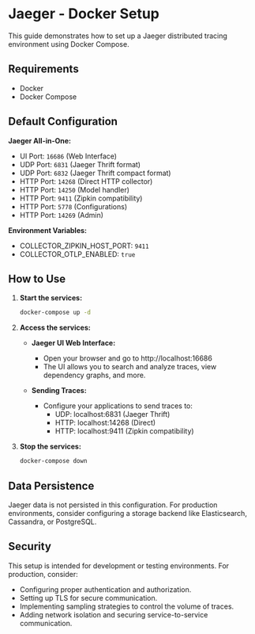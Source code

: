 # Jaeger - Docker Setup

This guide demonstrates how to set up a Jaeger distributed tracing environment using Docker Compose.

## Requirements

- Docker
- Docker Compose

## Default Configuration

**Jaeger All-in-One:**
- UI Port: `16686` (Web Interface)
- UDP Port: `6831` (Jaeger Thrift format)
- UDP Port: `6832` (Jaeger Thrift compact format)
- HTTP Port: `14268` (Direct HTTP collector)
- HTTP Port: `14250` (Model handler)
- HTTP Port: `9411` (Zipkin compatibility)
- HTTP Port: `5778` (Configurations)
- HTTP Port: `14269` (Admin)

**Environment Variables:**
- COLLECTOR_ZIPKIN_HOST_PORT: `9411`
- COLLECTOR_OTLP_ENABLED: `true`

## How to Use

1. **Start the services:**

   ```bash
   docker-compose up -d
   ```

2. **Access the services:**

   - **Jaeger UI Web Interface:**
     - Open your browser and go to http://localhost:16686
     - The UI allows you to search and analyze traces, view dependency graphs, and more.

   - **Sending Traces:**
     - Configure your applications to send traces to:
       - UDP: localhost:6831 (Jaeger Thrift)
       - HTTP: localhost:14268 (Direct)
       - HTTP: localhost:9411 (Zipkin compatibility)

3. **Stop the services:**

   ```bash
   docker-compose down
   ```

## Data Persistence

Jaeger data is not persisted in this configuration. For production environments, consider configuring a storage backend like Elasticsearch, Cassandra, or PostgreSQL.

## Security

This setup is intended for development or testing environments. For production, consider:

- Configuring proper authentication and authorization.
- Setting up TLS for secure communication.
- Implementing sampling strategies to control the volume of traces.
- Adding network isolation and securing service-to-service communication.
